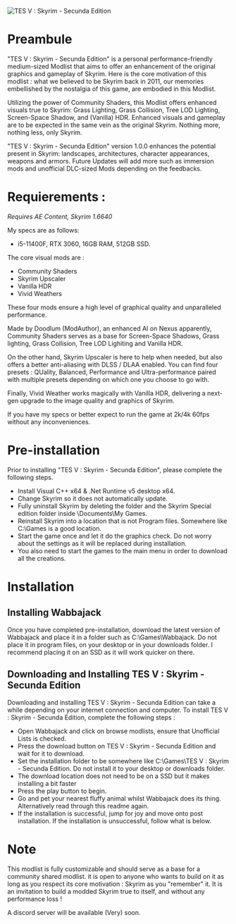![TES V : Skyrim - Secunda Edition](https://i.postimg.cc/pVCGt6gB/Couverture.png)



# Preambule

"TES V : Skyrim - Secunda Edition" is a personal performance-friendly medium-sized Modlist that aims to offer an enhancement of the original graphics and gameplay of Skyrim. Here is the core motivation of this modlist : what we believed to be Skyrim back in 2011, our memories embellished by the nostalgia of this game, are embodied in this Modlist. 

Utilizing the power of Community Shaders, this Modlist offers enhanced visuals true to Skyrim: Grass Lighting, Grass Collision, Tree LOD Lighting, Screen-Space Shadow, and (Vanilla) HDR. Enhanced visuals and gameplay are to be expected in the same vein as the original Skyrim. Nothing more, nothing less, only Skyrim.

"TES V : Skyrim - Secunda Edition" version 1.0.0 enhances the potential present in Skyrim: landscapes, architectures, character appearances, weapons and armors. Future Updates will add more such as immersion mods and unofficial DLC-sized Mods depending on the feedbacks. 



# Requierements : 
_Requires AE Content, Skyrim 1.6640_

My specs are as follows: 
* i5-11400F, RTX 3060, 16GB RAM, 512GB SSD. 

The core visual mods are : 

* Community Shaders
* Skyrim Upscaler
* Vanilla HDR
* Vivid Weathers
 
These four mods ensure a high level of graphical quality and unparalleled performance. 

Made by Doodlum (ModAuthor), an enhanced AI on Nexus apparently, Community Shaders serves as a base for Screen-Space Shadows, Grass lighting, Grass Collision, Tree LOD Lighiting and Vanilla HDR.  

On the other hand, Skyrim Upscaler is here to help when needed, but also offers a better anti-aliasing with DLSS / DLAA enabled. You can find four presets : QUality, Balanced, Performance and Ultra-performance paired with multiple presets depending on which one you choose to go with.

Finally, Vivid Weather works magically with Vanilla HDR, delivering a next-gen upgrade to the image quality and graphics of Skyrim.

If you have my specs or better expect to run the game at 2k/4k 60fps without any inconveniences.

# Pre-installation 

Prior to installing "TES V : Skyrim - Secunda Edition", please complete the following steps.

* Install Visual C++ x64 & .Net Runtime v5 desktop x64.
* Change Skyrim so it does not automatically update.
* Fully uninstall Skyrim by deleting the folder and the Skyrim Special edition folder inside \Documents\My Games.
* Reinstall Skyrim into a location that is not Program files. Somewhere like C:\Games is a good location.
* Start the game once and let it do the graphics check. Do not worry about the settings as it will be replaced during installation.
* You also need to start the games to the main menu in order to download all the creations.

# Installation 

## Installing Wabbajack

Once you have completed pre-installation, download the latest version of Wabbajack and place it in a folder such as C:\Games\Wabbajack. Do not place it in program files, on your desktop or in your downloads folder. I recommend placing it on an SSD as it will work quicker on there.

## Downloading and Installing TES V : Skyrim - Secunda Edition

Downloading and installing TES V : Skyrim - Secunda Edition can take a while depending on your internet connection and computer. To install TES V : Skyrim - Secunda Edition, complete the following steps :

* Open Wabbajack and click on browse modlists, ensure that Unofficial Lists is checked.
* Press the download button on TES V : Skyrim - Secunda Edition and wait for it to download.
* Set the installation folder to be somewhere like C:\Games\TES V : Skyrim - Secunda Edition. Do not install it to your desktop or downloads folder.
* The download location does not need to be on a SSD but it makes installing a bit faster
* Press the play button to begin.
* Go and pet your nearest fluffy animal whilst Wabbajack does its thing. Alternatively read through this readme again.
* If the installation is successful, jump for joy and move onto post installation. If the installation is unsuccessful, follow what is below.

# Note 

This modlist is fully customizable and should serve as a base for a community shared modlist. it is open to anyone who wants to build on it as long as you respect its core motivation : Skyrim as you "remember" it. It is an invitation to build a modded Skyrim true to itself, and without any performance loss !

A discord server will be available (Very) soon.

